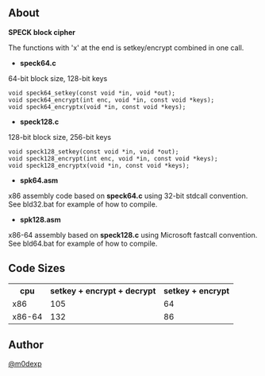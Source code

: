 ## About ##

**SPECK block cipher**

The functions with 'x' at the end is setkey/encrypt combined in one call.

- **speck64.c**

64-bit block size, 128-bit keys

	void speck64_setkey(const void *in, void *out);
	void speck64_encrypt(int enc, void *in, const void *keys);
	void speck64_encryptx(void *in, const void *keys);

- **speck128.c**

128-bit block size, 256-bit keys

	void speck128_setkey(const void *in, void *out);
	void speck128_encrypt(int enc, void *in, const void *keys);
	void speck128_encryptx(void *in, const void *keys);

- **spk64.asm**

x86 assembly code based on **speck64.c** using 32-bit stdcall convention.<br>
See bld32.bat for example of how to compile.

- **spk128.asm**

x86-64 assembly based on **speck128.c** using Microsoft fastcall convention.<br>
See bld64.bat for example of how to compile.
 
## Code Sizes ##

<table>
  <tr>
    <th>cpu</th>
    <th>setkey + encrypt + decrypt<br></th>
    <th>setkey + encrypt</th>
  </tr>
  <tr>
    <td>x86</td>
    <td>105</td>
    <td>64<br></td>
  </tr>
  <tr>
    <td>x86-64</td>
    <td>132</td>
    <td>86</td>
  </tr>
</table> 

## Author ##

[@m0dexp](https://www.twitter.com/m0dexp "Follow me on Twitter")
 

